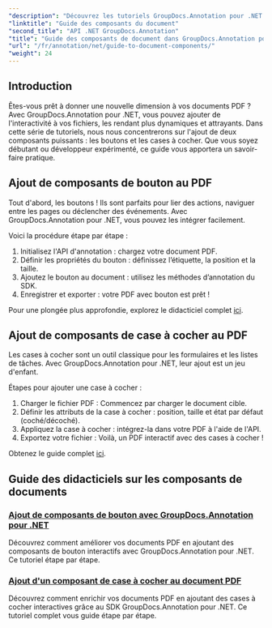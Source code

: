 ```yaml
---
"description": "Découvrez les tutoriels GroupDocs.Annotation pour .NET ! Apprenez étape par étape à ajouter facilement des boutons et des cases à cocher interactifs à vos documents PDF."
"linktitle": "Guide des composants du document"
"second_title": "API .NET GroupDocs.Annotation"
"title": "Guide des composants de document dans GroupDocs.Annotation pour .NET"
"url": "/fr/annotation/net/guide-to-document-components/"
"weight": 24
---
```


## Introduction

Êtes-vous prêt à donner une nouvelle dimension à vos documents PDF ? Avec GroupDocs.Annotation pour .NET, vous pouvez ajouter de l'interactivité à vos fichiers, les rendant plus dynamiques et attrayants. Dans cette série de tutoriels, nous nous concentrerons sur l'ajout de deux composants puissants : les boutons et les cases à cocher. Que vous soyez débutant ou développeur expérimenté, ce guide vous apportera un savoir-faire pratique.  

## Ajout de composants de bouton au PDF  

Tout d'abord, les boutons ! Ils sont parfaits pour lier des actions, naviguer entre les pages ou déclencher des événements. Avec GroupDocs.Annotation pour .NET, vous pouvez les intégrer facilement.  

Voici la procédure étape par étape :  
1. Initialisez l'API d'annotation : chargez votre document PDF.  
2. Définir les propriétés du bouton : définissez l’étiquette, la position et la taille.  
3. Ajoutez le bouton au document : utilisez les méthodes d’annotation du SDK.  
4. Enregistrer et exporter : votre PDF avec bouton est prêt !  

Pour une plongée plus approfondie, explorez le didacticiel complet [ici](./adding-button-component/).  

## Ajout de composants de case à cocher au PDF  

Les cases à cocher sont un outil classique pour les formulaires et les listes de tâches. Avec GroupDocs.Annotation pour .NET, leur ajout est un jeu d'enfant.  

Étapes pour ajouter une case à cocher :  
1. Charger le fichier PDF : Commencez par charger le document cible.  
2. Définir les attributs de la case à cocher : position, taille et état par défaut (coché/décoché).  
3. Appliquez la case à cocher : intégrez-la dans votre PDF à l'aide de l'API.  
4. Exportez votre fichier : Voilà, un PDF interactif avec des cases à cocher !  

Obtenez le guide complet [ici](./adding-checkbox-component/).  

## Guide des didacticiels sur les composants de documents
### [Ajout de composants de bouton avec GroupDocs.Annotation pour .NET](./adding-button-component/)
Découvrez comment améliorer vos documents PDF en ajoutant des composants de bouton interactifs avec GroupDocs.Annotation pour .NET. Ce tutoriel étape par étape.
### [Ajout d'un composant de case à cocher au document PDF](./adding-checkbox-component/)
Découvrez comment enrichir vos documents PDF en ajoutant des cases à cocher interactives grâce au SDK GroupDocs.Annotation pour .NET. Ce tutoriel complet vous guide étape par étape.